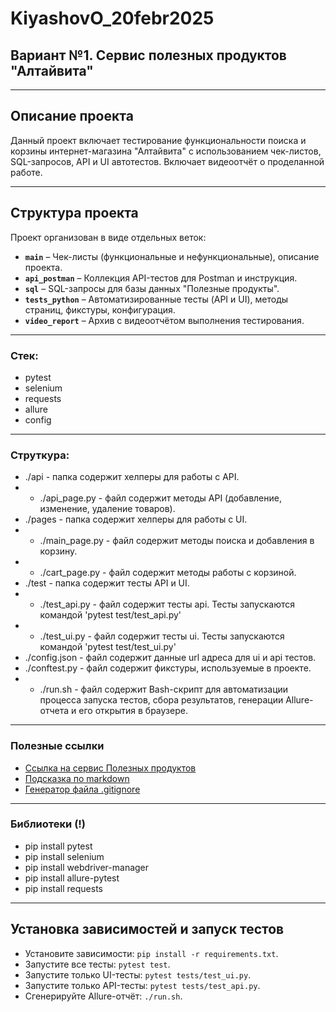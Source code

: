 # KiyashovO_20febr2025

## Вариант №1. Сервис полезных продуктов "Алтайвита"

---

##  Описание проекта
Данный проект включает тестирование функциональности поиска и корзины интернет-магазина "Алтайвита" с использованием чек-листов, SQL-запросов, API и UI автотестов. Включает видеоотчёт о проделанной работе.

---

##  Структура проекта

Проект организован в виде отдельных веток:

- **`main`** – Чек-листы (функциональные и нефункциональные), описание проекта.
- **`api_postman`** – Коллекция API-тестов для Postman и инструкция.
- **`sql`** – SQL-запросы для базы данных "Полезные продукты".
- **`tests_python`** – Автоматизированные тесты (API и UI), методы страниц, фикстуры, конфигурация.
- **`video_report`** – Архив с видеоотчётом выполнения тестирования.

---

### Стек:
- pytest
- selenium
- requests
- allure
- config

---

### Струткура:
- ./api - папка содержит хелперы для работы с API.
- - ./api_page.py - файл содержит методы API (добавление, изменение, удаление товаров).
- ./pages - папка содержит хелперы для работы с UI.
- - ./main_page.py - файл содержит методы поиска и добавления в корзину.
- - ./cart_page.py - файл содержит методы работы с корзиной.
- ./test - папка содержит тесты API и UI.
- - ./test_api.py - файл содержит тесты api. Тесты запускаются командой 'pytest test/test_api.py'
- - ./test_ui.py - файл содержит тесты ui. Тесты запускаются командой 'pytest test/test_ui.py'
- ./config.json - файл содержит данные url адреса для ui и api тестов.
- ./conftest.py - файл содержит фикстуры, используемые в проекте.
- - ./run.sh - файл содержит Bash-скрипт для автоматизации процесса запуска тестов, сбора результатов, генерации Allure-отчета и его открытия в браузере.

---

### Полезные ссылки
- [Ссылка на сервис Полезных продуктов](https://altaivita.ru/)
- [Подсказка по markdown](https://www.markdownguide.org/basic-syntax/)
- [Генератор файла .gitignore](https://www.toptal.com/developers/gitignore)

---

### Библиотеки (!)
- pip install pytest
- pip install selenium
- pip install webdriver-manager 
- pip install allure-pytest
- pip install requests

---

## Установка зависимостей и запуск тестов
- Установите зависимости: `pip install -r requirements.txt`.
- Запустите все тесты: `pytest test`.
- Запустите только UI-тесты: `pytest tests/test_ui.py`.
- Запустите только API-тесты: `pytest tests/test_api.py`.
- Сгенерируйте Allure-отчёт: `./run.sh`.







